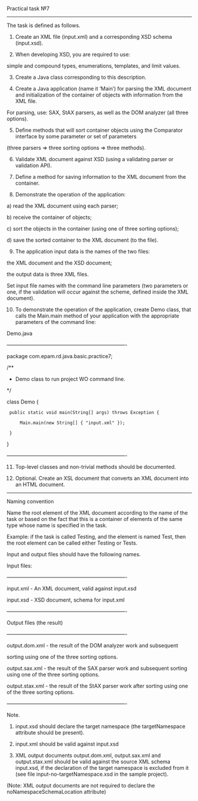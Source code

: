 

Practical task №7

_______________________

The task is defined as follows.  

1. Create an XML file (input.xml) and a corresponding XSD schema (input.xsd).  

2. When developing XSD, you are required to use: 

simple and compound types, enumerations, templates, and limit values.  

3. Create a Java class corresponding to this description.  

4. Create a Java application (name it ‘Main’) for parsing the XML document and initialization of the container of objects with information from the XML file. 

For parsing, use: SAX, StAX parsers, as well as the DOM analyzer (all three options).

5. Define methods that will sort container objects using the Comparator interface by some parameter or set of parameters 

(three parsers => three sorting options => three methods). 

6. Validate XML document against XSD (using a validating parser or validation API).

7. Define a method for saving information to the XML document from the container.

8. Demonstrate the operation of the application: 

a) read the XML document using each parser; 

b) receive the container of objects; 

c) sort the objects in the container (using one of three sorting options); 

d) save the sorted container to the XML document (to the file).

9. The application input data is the names of the two files: 

the XML document and the XSD document;

the output data is three XML files.

Set input file names with the command line parameters (two parameters or one, if the validation will occur against the scheme, defined inside the XML document).  

10. To demonstrate the operation of the application, create Demo class, that calls the Main.main method of your application with the appropriate parameters of the command line:


Demo.java

———————————————————————-

package com.epam.rd.java.basic.practice7;

 /**

  * Demo class to run project WO command line.

  */ 

class Demo {

     public static void main(String[] args) throws Exception {

         Main.main(new String[] { "input.xml" });

     }

 }

———————————————————————-

11. Top-level classes and non-trivial methods should be documented.  

12. Optional. Create an XSL document that converts an XML document into an HTML document.

_______________________

Naming convention

Name the root element of the XML document according to the name of the task or based on the fact that this is a container of elements of the same type whose name is specified in the task.

Example: if the task is called Testing, and the element is named Test, then the root element can be called either Testing or Tests.

Input and output files should have the following names.

Input files:

———————————————————————-

input.xml - An XML document, valid against input.xsd 

input.xsd - XSD document, schema for input.xml

———————————————————————-

Output files (the result)

———————————————————————-

output.dom.xml - the result of the DOM analyzer work and subsequent

sorting using one of the three sorting options. 

output.sax.xml - the result of the SAX parser work and subsequent sorting using one of the three sorting options. 

output.stax.xml - the result of the StAX parser work after sorting using one of the three sorting options. 

———————————————————————-

Note.

1. input.xsd should declare the target namespace (the targetNamespace attribute should be present). 

2. input.xml should be valid against input.xsd 

3. XML output documents output.dom.xml, output.sax.xml and output.stax.xml should be valid against the source XML schema input.xsd, if the declaration of the target namespace is excluded from it (see file input-no-targetNamespace.xsd in the sample project).  

(Note: XML output documents are not required to declare the noNamespaceSchemaLocation attribute)
